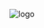 ![logo](https://github.com/vishnu1002/fuse-color/assets/145321614/051b84f9-9782-46bb-917b-de99d1486454)
